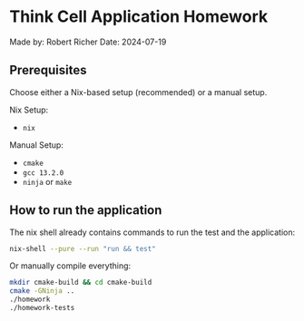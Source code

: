 # Think Cell Application Homework

Made by: Robert Richer
Date: 2024-07-19

## Prerequisites

Choose either a Nix-based setup (recommended) or a manual setup.

Nix Setup:

- `nix`

Manual Setup:

- `cmake`
- `gcc 13.2.0`
- `ninja` or `make`

## How to run the application

The nix shell already contains commands to run the test and the application:

```bash
nix-shell --pure --run "run && test"
```

Or manually compile everything:

```bash
mkdir cmake-build && cd cmake-build
cmake -GNinja ..
./homework
./homework-tests
```
